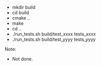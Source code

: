 - mkdir build
- cd build
- cmake ..
- make
- cd ..
- ./run_tests.sh build/test_xxxx tests_xxxx
- ./run_tests.sh build/test_yyyy tests_yyyy

Note:
- Not done.
